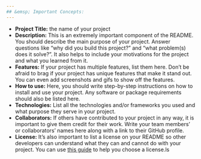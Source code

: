 ```yaml
---
## &emsp; Important Concepts:
---
```

- **Project Title:** the name of your project
- **Description:** This is an extremely important component of the README. You should describe the main purpose of your project. Answer questions like “why did you build this project?” and “what problem(s) does it solve?”. It also helps to include your motivations for the project and what you learned from it.
- **Features:** If your project has multiple features, list them here. Don’t be afraid to brag if your project has unique features that make it stand out. You can even add screenshots and gifs to show off the features.
- **How to use:** Here, you should write step-by-step instructions on how to install and use your project. Any software or package requirements should also be listed here.
- **Technologies:** List all the technologies and/or frameworks you used and what purpose they serve in your project.
- **Collaborators:** If others have contributed to your project in any way, it is important to give them credit for their work. Write your team members’ or collaborators’ names here along with a link to their GitHub profile.
- **License:** It’s also important to list a license on your README so other developers can understand what they can and cannot do with your project. You can use [this guide](https://choosealicense.com/) to help you choose a license.ls
